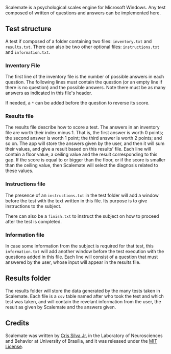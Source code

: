 Scalemate is a psychological scales engine for Microsoft Windows. Any test composed of written of questions and answers can be implemented here.

Test structure
--------------

A test if composed of a folder containing two files: `inventory.txt` and `results.txt`. There can also be two other optional files: `instructions.txt` and `information.txt`.

### Inventory File ###

The first line of the inventory file is the number of possible answers in each question. The following lines must contain the question (or an empty line if there is no question) and the possible answers. Note there must be as many answers as indicated in this file's header.

If needed, a `*` can be added before the question to reverse its score.

### Results file ###

The results file describe how to score a test. The answers in an inventory file are worth their index minus 1. That is, the first answer is worth 0 points; the second answer is worth 1 point; the third answer is worth 2 points; and so on. The app will store the answers given by the user, and then it will sum their values, and give a result based on this results' file. Each line will contain a floor value, a ceiling value and the result corresponding to this gap. If the score is equal to or bigger than the floor, or if the score is smaller than the ceiling value, then Scalemate will select the diagnosis related to these values.

### Instructions file ###

The presence of an `instructions.txt` in the test folder will add a window before the test with the text written in this file. Its purpose is to give instructions to the subject.

There can also be a `finish.txt` to instruct the subject on how to proceed after the test is completed.

### Information file ###

In case some information from the subject is required for that test, this `information.txt` will add another window before the test execution with the questions added in this file. Each line will consist of a question that must answered by the user, whose input will appear in the results file.

Results folder
--------------

The results folder will store the data generated by the many tests taken in Scalemate. Each file is a `csv` table named after who took the test and which test was taken, and will contain the revelant information from the user, the result as given by Scalemate and the answers given.

Credits
-------

Scalemate was written by [Cris Silva Jr.](http://crisjr.eng.br) in the Laboratory of Neurosciences and Behavior at University of Brasília, and it was released under the [MIT License](https://opensource.org/licenses/MIT).
